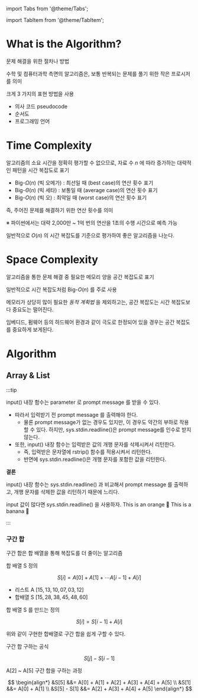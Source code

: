 import Tabs from '@theme/Tabs';

import TabItem from '@theme/TabItem';

# What is the Algorithm?

문제 해결을 위한 절차나 방법

수학 및 컴퓨터과학 측면의 알고리즘은, 보통 반복되는 문제를 풀기 위한 작은 프로시저를 의미

크게 3 가지의 표현 방법을 사용

- 의사 코드 pseudocode
- 순서도
- 프로그래밍 언어

# Time Complexity

알고리즘의 소요 시간을 정확히 평가할 수 없으므로, 자료 수 $n$ 에 따라 증가하는 대략적인 패턴을 시간 복잡도로 표기

- Big-$\Omega(n)$ (빅 오메가) : 최선일 때 (best case)의 연산 횟수 표기
- Big-$\Theta(n)$ (빅 세타)   : 보통일 때 (average case)의 연산 횟수 표기
- Big-$O(n)$ (빅 오)          : 최악일 때 (worst case)의 연산 횟수 표기

즉, 주어진 문제를 해결하기 위한 연산 횟수를 의미

※ 파이썬에서는 대략 2,000만 ~ 1억 번의 연산을 1초의 수행 시간으로 예측 가능

일반적으로 $O(n)$ 의 시간 복잡도를 기준으로 평가하여 좋은 알고리즘을 나눈다.

# Space Complexity

알고리즘을 통한 문제 해결 중 필요한 메모리 양을 공간 복잡도로 표기

일반적으로 시간 복잡도처럼 Big-$O(n)$ 를 주로 사용

메모리가 상당히 많이 필요한 _동적 계획법_ 을 제외하고는, 공간 복잡도는 시간 복잡도보다 중요도는 떨어진다.

임베디드, 펌웨어 등의 하드웨어 환경과 같이 극도로 한정되어 있을 경우는 공간 복잡도를 중요하게 보게된다.

# Algorithm

## Array & List

:::tip

<Tabs>
  <TabItem value="input" label="input()">

input() 내장 함수는 parameter 로 prompt message 를 받을 수 있다. 

- 따라서 입력받기 전 prompt message 를 출력해야 한다. 
  - 물론 prompt message가 없는 경우도 있지만, 이 경우도 약간의 부하로 작용할 수 있다. 하지만, sys.stdin.readline()은 prompt message를 인수로 받지 않는다.
- 또한, input() 내장 함수는 입력받은 값의 개행 문자를 삭제시켜서 리턴한다. 
  - 즉, 입력받은 문자열에 rstrip() 함수를 적용시켜서 리턴한다. 
  - 반면에 sys.stdin.readline()은 개행 문자를 포함한 값을 리턴한다.

**결론**

input() 내장 함수는 sys.stdin.readline() 과 비교해서 prompt message 를 출력하고, 개행 문자를 삭제한 값을 리턴하기 때문에 느리다.

input 값이 많다면 sys.stdin.readline() 을 사용하자.
  </TabItem>
  <TabItem value="orange" label="Orange">This is an orange 🍊</TabItem>
  <TabItem value="banana" label="Banana">This is a banana 🍌</TabItem>
</Tabs>



:::

### 구간 합

구간 합은 합 배열을 통해 복잡도를 더 줄이는 알고리즘

합 배열 S 정의

$$
S[i] = A[0] + A[1] + \cdots A[i - 1] + A[i]
$$

- 리스트 A $[15, 13, 10, 07, 03, 12]$
- 합배열 S $[15, 28, 38, 45, 48, 60]$

합 배열 S 를 만드는 정의

$$
S[i] = S[i - 1] + A[i]
$$

위와 같이 구현한 합배열로 구간 합을 쉽게 구할 수 있다.

구간 합 구하는 공식

$$
S[j] - S[i - 1]
$$

A[2] ~ A[5] 구간 합을 구하는 과정

$$
\begin{align*}
    &S[5] &&= A[0] + A[1] + A[2] + A[3] + A[4] + A[5] \\
    &S[1] &&= A[0] + A[1] \\
    &S[5] - S[1] &&=  A[2] + A[3] + A[4] + A[5]
\end{align*}
$$